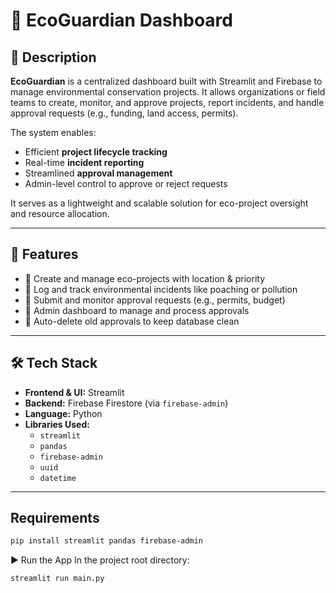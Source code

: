 # 🌿 EcoGuardian Dashboard

## 📖 Description

**EcoGuardian** is a centralized dashboard built with Streamlit and Firebase to manage environmental conservation projects. It allows organizations or field teams to create, monitor, and approve projects, report incidents, and handle approval requests (e.g., funding, land access, permits). 

The system enables:
- Efficient **project lifecycle tracking**
- Real-time **incident reporting**
- Streamlined **approval management**
- Admin-level control to approve or reject requests

It serves as a lightweight and scalable solution for eco-project oversight and resource allocation.

---

## 🚀 Features

- 🧾 Create and manage eco-projects with location & priority
- 🚨 Log and track environmental incidents like poaching or pollution
- 📝 Submit and monitor approval requests (e.g., permits, budget)
- 🔐 Admin dashboard to manage and process approvals
- 🧹 Auto-delete old approvals to keep database clean

---

## 🛠️ Tech Stack

- **Frontend & UI:** Streamlit
- **Backend:** Firebase Firestore (via `firebase-admin`)
- **Language:** Python
- **Libraries Used:**
  - `streamlit`
  - `pandas`
  - `firebase-admin`
  - `uuid`
  - `datetime`

---

## Requirements

```bash
pip install streamlit pandas firebase-admin
```

▶️ Run the App
In the project root directory:

```bash
streamlit run main.py
```
